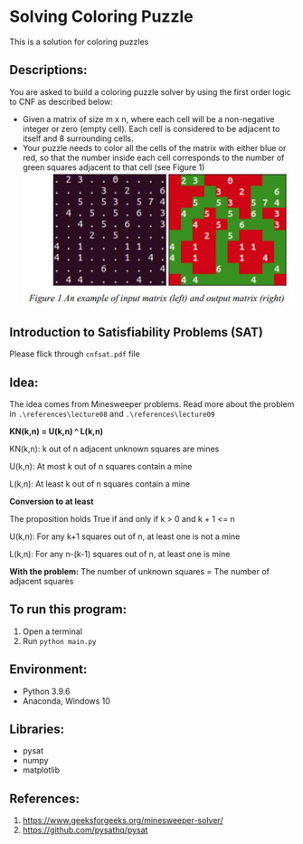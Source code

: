 # Solving Coloring Puzzle
This is a solution for coloring puzzles

## Descriptions:
You are asked to build a coloring puzzle solver by using the first order logic to CNF 
as described below:
- Given a matrix of size m x n, where each cell will be a non-negative integer or zero 
(empty cell). Each cell is considered to be adjacent to itself and 8 surrounding cells.
- Your puzzle needs to color all the cells of the matrix with either blue or red, so that the 
number inside each cell corresponds to the number of green squares adjacent to that cell (see 
Figure 1)
![alt text](figure1.JPG)

## Introduction to Satisfiability Problems (SAT)
Please flick through `cnfsat.pdf` file

## Idea:
The idea comes from Minesweeper problems. Read more about the problem in `.\references\lecture08` 
and `.\references\lecture09`

**KN(k,n) = U(k,n) ^ L(k,n)**

KN(k,n): k out of n adjacent unknown squares are mines

U(k,n): At most k out of n squares contain a mine

L(k,n): At least k out of n squares contain a mine

**Conversion to at least**

The proposition holds True if and only if k > 0 and k + 1 <= n

U(k,n): For any k+1 squares out of n, at least one is not a mine

L(k,n): For any n-(k-1) squares out of n, at least one is mine

**With the problem:** The number of unknown squares = The number of adjacent squares

## To run this program:
1. Open a terminal
2. Run `python main.py`

## Environment:
- Python 3.9.6
- Anaconda, Windows 10

## Libraries:
- pysat
- numpy
- matplotlib

## References:
1. https://www.geeksforgeeks.org/minesweeper-solver/
2. https://github.com/pysathq/pysat
